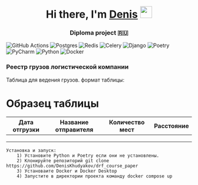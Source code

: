 <h1 align="center">Hi there, I'm <a href="https://github.com/DenisKhudyakov/drf_course_paper" target="_blank">Denis</a> 
<img src="https://github.com/blackcater/blackcater/raw/main/images/Hi.gif" height="32"/></h1>
<h3 align="center">Diploma project 🇷🇺</h3>


![GitHub Actions](https://img.shields.io/badge/github%20actions-%232671E5.svg?style=for-the-badge&logo=githubactions&logoColor=white)
![Postgres](https://img.shields.io/badge/postgres-%23316192.svg?style=for-the-badge&logo=postgresql&logoColor=white)
![Redis](https://img.shields.io/badge/redis-%23DD0031.svg?style=for-the-badge&logo=redis&logoColor=white)
![Celery](https://img.shields.io/badge/celery-%23a9cc54.svg?style=for-the-badge&logo=celery&logoColor=ddf4a4)
![Django](https://img.shields.io/badge/django-%23092E20.svg?style=for-the-badge&logo=django&logoColor=white)
![Poetry](https://img.shields.io/badge/Poetry-%233B82F6.svg?style=for-the-badge&logo=poetry&logoColor=0B3D8D)
![PyCharm](https://img.shields.io/badge/pycharm-143?style=for-the-badge&logo=pycharm&logoColor=black&color=black&labelColor=green)
![Python](https://img.shields.io/badge/python-3670A0?style=for-the-badge&logo=python&logoColor=ffdd54)
![Docker](https://img.shields.io/badge/docker-%230db7ed.svg?style=for-the-badge&logo=docker&logoColor=white)

<h3>Реестр грузов логистической компании</h3>
<p>Таблица для ведения грузов. формат таблицы:</p>

# Образец таблицы

| Дата отгрузки | Название отправителя | Количество мест | Расстояние |
|---------------|----------------------|-----------------|------------|
|               |                      |                 |            |
|               |                      |                 |            |
|               |                      |                 |            |



	Установка и запуск:
		1) Установите Python и Poetry если они не установлены.
		2) Клонируйте репозиторий git clone https://github.com/DenisKhudyakov/drf_course_paper
		3) Установаите Docker и Docker Desktop
        4) Запустите в директории проекта команду docker compose up
		